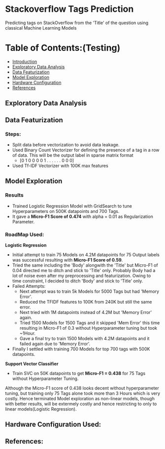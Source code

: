 # Stackoverflow Tags Prediction
Predicting tags on StackOverflow from the 'Title' of the question using classical Machine Learning Models


# Table of Contents:(Testing)
* [Introduction](#section1)
* [Exploratory Data Analysis](#Exploratory-Data-Analysis)
* [Data Featurization](#Data-Featurization)
* [Model Exploration](#Model-Exploration)
* [Hardware Configuration](#Hardware-Configuration-Used)
* [References](#References)

## Exploratory Data Analysis

## Data Featurization
### Steps:
* Split data before vectorization to avoid data leakage.
* Used Binary Count Vectorizer for defining the presence of a tag in a row of data. This will be the output label in sparse matrix format 
  * [0 1 0 0 0 0 1 . . . . . .  0 0 0]
* Used Tf-IDF Vectorizer with 100K max features


## Model Exploration
### Results
* Trained Logistic Regression Model with GridSearch to tune Hyperparameters on 500K datapoints and 700 Tags.
* It gave a **Micro-F1 Score of 0.474** with alpha = 0.01 as Regularization Parameter.

### RoadMap Used:
**Logistic Regression**
* Initial attempt to train 75 Models on 4.2M datapoints for 75 Output labels was successful resulting with **Micro-F1 Score of 0.59**.
* Tried the same including the 'Body' alongwith the 'Title' but Micro-F1 of 0.04 directed me to ditch and stick to 'Title' only. Probably Body had a lot of noise even after my preprocessing and featurization. Owing to time constraint, I decided to ditch 'Body' and stick to 'Title' only.
* Failed Attempts:
  * Next attempt was to train 5k Models for 5000 Tags but had 'Memory Error'.
  * Reduced the TFIDF features to 100K from 240K but still the same error.
  * Next tried with 1M datapoints instead of 4.2M but 'Memory Error' again.
  * Tried 1500 Models for 1500 Tags and it skipped 'Mem Error' this time resulting in Micro-F1 of 0.3 without Hyperparameter tuning but took ~1Hour. 
  * Gave a final try to train 1500 Models with 4.2M datapoints and it failed again due to 'Memory Error'.
* Finally I settled with training 700 Models for top 700 tags with 500K datapoints.

**Support Vector Classifier**
* Train SVC on 50K datapoints to get **Micro-F1 = 0.438** for 75 Tags without Hyperparameter Tuning.

Although the Micro-F1 score of 0.438 looks decent without hyperparameter tuning, but training only 75 Tags alone took more than 3 Hours which is very costly. Hence terminated Model exploration as non-linear models, though with better results,  will be extermely costly and hence restricting to only to linear models(Logistic Regression).


## Hardware Configuration Used:

## References:
